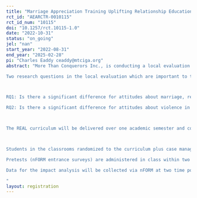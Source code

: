 ```yaml
---
title: "Marriage Appreciation Training Uplifting Relationship Education (MATURE) Plus III Project"
rct_id: "AEARCTR-0010115"
rct_id_num: "10115"
doi: "10.1257/rct.10115-1.0"
date: "2022-10-31"
status: "on_going"
jel: "nan"
start_year: "2022-08-31"
end_year: "2025-02-28"
pi: "Charles Eaddy ceaddy@mtciga.org"
abstract: "More Than Conquerors Inc., is conducting a local evaluation of the Marriage Appreciation Training Uplifting Relationship Education (MATURE) Plus III project in the form of a cluster-level randomized control trial (RCT) that will compare student outcomes in grade 9 across three experimental conditions: (1) students who receive the REAL Essentials Advance curriculum and one-on-one case management, (2) students who only receive the REAL curriculum, and (3) students who receive a job and career advancement course. The study takes place in grade 9 health classes in one high school: Discovery High School in Gwinnett County, GA. Within two weeks before the start of the semester, the local evaluator wil use a random number generator in Excel to randomize classrooms into the three study groups. The school typically enrolls 14 grade 9 health classes per semester, resulting in 4 to 5 classrooms randomly assigned to each study group. To participate in the study, parental consent for the student must be obtained by the study team. 
Two research questions in the local evaluation which are important to the community in its desire to explore a wholistic approach to fostering and supporting healthy interpersonal relationships and marriages will determine the ability of the intervention to achieve the outcomes.  The project hopes to develop a program that leads Discovery High School youth to revere and honor interpersonal relationships, especially marriage, and seek non-violent methods to resolve problems through answering the following research questions:

RQ1: Is there a significant difference for attitudes about marriage, relationships and sex among Discovery High School treatment and control group youth?
RQ2: Is there a significant difference for attitudes about violence in relationships and marriages among Discovery High School treatment and control group youth? 

The REAL curriculum will be delivered over one academic semester and consists of 13.5 hours of programming taught across 9 to 10 classes by a trained facilitator. The REAL curriculum consists of multiple modules that cover a variety of topics including communication skills, conflict resolution, marriage knowledge, and affection and intimacy. The curriculum is founded on Social Learning Theory through role-plays and activities that demonstrate how to resist unwanted peer and relational pressure to engage in unhealthy behaviors. 

Students in the classrooms randomized to the curriculum plus case management group receive two 10-minute one-on-one meetings with their assigned case manager. The first meeting will take place within the first two to three weeks of the semester and the follow-up meetings will occur after all initial meetings are held which may be before the end of the semester for some students.  At the first meeting, case managers provide targeted support on practicing specific conflict resolution skills and relationship enhancement skills, that are taught in the first sessions of the REAL course. The comparison group will receive standard job and career advancement training during the same semester.
Pretests (nFORM entrance surveys) are administered in class within two weeks after the start of the semester and posttests are administered during the last few weeks of the semester, after the curriculum training has been completed. A 12-month follow-up local evaluation survey will be administered to all participants as well, utilizing the Survey Monkey platform.
Data for the impact analysis will be collected via nFORM at two time points for all study participants: (1) at baseline, which will occur during the first few weeks of the semester (including the nFORM Applicant Characteristics and Entrance surveys); and (2) at program exit, which will be near the end of the semester, roughly three to four months after baseline. For follow-up, MTCI will administer a local evaluation survey consisting of select nFORM measures 9 months after program exit. All surveys will be administered via tablets or school issued personal devices, but will send the surveys via email if students are absent or no longer attending the school at follow-up. Students will receive a $10 gift card for completing the follow-up survey.  
"
layout: registration
---
```


